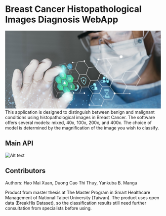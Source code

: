 # Breast Cancer Histopathological Images Diagnosis WebApp

![Alt text](medical-banner-with-doctor-wearing-goggles.jpg)
This application is designed to distinguish between benign and malignant conditions using histopathological images in Breast Cancer. The software offers several models: mixed, 40x, 100x, 200x, and 400x. The choice of model is determined by the magnification of the image you wish to classify.

## Main API
![Alt text](https://www.google.com/url?sa=i&url=https%3A%2F%2Fgithub.com%2Ftensorflow%2Ftensorflow&psig=AOvVaw0BHeQ_GOzwOiA6QamgxTsP&ust=1729695819840000&source=images&cd=vfe&opi=89978449&ved=0CBQQjRxqFwoTCMCQtZuhookDFQAAAAAdAAAAABAE)


## Contributors

Authors: Hao Mai Xuan, Duong Cao Thi Thuy, Yankuba B. Manga

Product from master thesis at The Master Program in Smart Healthcare Management of National Taipei University (Taiwan). The product uses open data (BreakHis Dataset), so the classification results still need further consultation from specialists before using.


